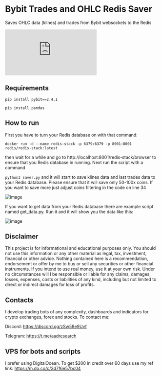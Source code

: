 # Bybit Trades and OHLC Redis Saver
Saves OHLC data (klines) and trades from Bybit websockets to the Redis

[![Latest release](https://badgen.net/github/release/Naereen/Strapdown.js)](https://aadresearch.xyz)

## Requirements

<code>pip install pybit==2.4.1</code>

<code>pip install pandas</code>

## How to run

First you have to turn your Redis database on with that command:

<code>docker run -d --name redis-stack -p 6379:6379 -p 8001:8001 redis/redis-stack:latest</code>

then wait for a while and go to http://localhost:8001/redis-stack/browser to ensure that you Redis database in running.
Next run the script with a command

<code>python3 saver.py</code>
and it will start to save klines data and last trades data to your Redis database. Please ensure that it will save only 50-100x coins. If you want to save more just adjust coins filtering in the code on line 34

![image](https://user-images.githubusercontent.com/81808867/218305036-76dc63e9-57ce-48bf-8fbc-83f92bff910f.png)

If you want to get data from your Redis database there are example script named get_data.py. Run it and it will show you the data like this:

![image](https://user-images.githubusercontent.com/81808867/218305079-52ccc91f-5250-44cc-8cc6-2609828afb5a.png)



## Disclaimer

This project is for informational and educational purposes only. You should not use this information or any other material as legal, tax, investment, financial or other advice. Nothing contained here is a recommendation, endorsement or offer by me to buy or sell any securities or other financial instruments. If you intend to use real money, use it at your own risk. Under no circumstances will I be responsible or liable for any claims, damages, losses, expenses, costs or liabilities of any kind, including but not limited to direct or indirect damages for loss of profits.


## Contacts
I develop trading bots of any complexity, dashboards and indicators for crypto exchanges, forex and stocks.
To contact me:

Discord: https://discord.gg/zSw58e9Uvf

Telegram: https://t.me/aadresearch


## VPS for bots and scripts
I prefer using DigitalOcean. 
To get $200 in credit over 60 days use my ref link: https://m.do.co/c/3d7f6e57bc04
